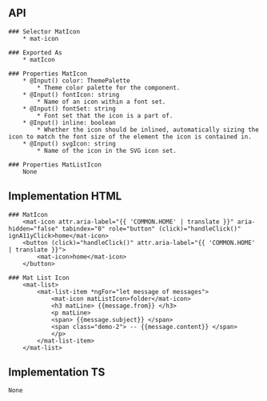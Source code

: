 ## API
    ### Selector MatIcon
        * mat-icon
    
    ### Exported As 
        * matIcon

    ### Properties MatIcon
        * @Input() color: ThemePalette
            * Theme color palette for the component.
        * @Input() fontIcon: string
            * Name of an icon within a font set.
        * @Input() fontSet: string
            * Font set that the icon is a part of.
        * @Input() inline: boolean
            * Whether the icon should be inlined, automatically sizing the icon to match the font size of the element the icon is contained in.
        * @Input() svgIcon: string
            * Name of the icon in the SVG icon set.
    
    ### Properties MatListIcon
        None

## Implementation HTML
    ### MatIcon
        <mat-icon attr.aria-label="{{ 'COMMON.HOME' | translate }}" aria-hidden="false" tabindex="0" role="button" (click)="handleClick()" ignA11yClick>home</mat-icon>
        <button (click)="handleClick()" attr.aria-label="{{ 'COMMON.HOME' | translate }}">
            <mat-icon>home</mat-icon>
        </button>
    
    ### Mat List Icon
        <mat-list>
            <mat-list-item *ngFor="let message of messages">
                <mat-icon matListIcon>folder</mat-icon>
                <h3 matLine> {{message.from}} </h3>
                <p matLine>
                <span> {{message.subject}} </span>
                <span class="demo-2"> -- {{message.content}} </span>
                </p>
            </mat-list-item>
        </mat-list>

## Implementation TS
    None
